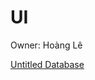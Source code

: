 # UI

Owner: Hoàng Lê

[Untitled Database](UI%20e21e690758754ef1a532885a9e900665/Untitled%20Database%20550f3602391e427698e84eaf23c41130.csv)